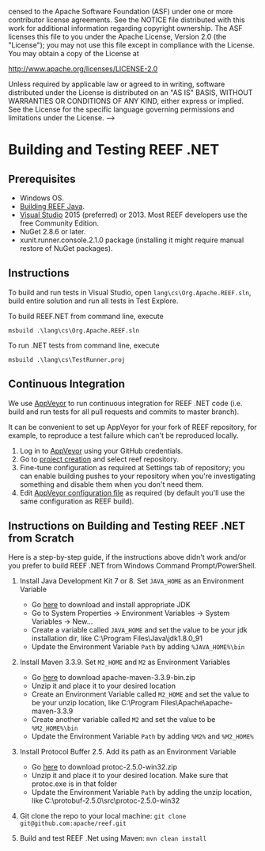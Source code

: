 censed to the Apache Software Foundation (ASF) under one
or more contributor license agreements.  See the NOTICE file
distributed with this work for additional information
regarding copyright ownership.  The ASF licenses this file
to you under the Apache License, Version 2.0 (the
"License"); you may not use this file except in compliance
with the License.  You may obtain a copy of the License at

http://www.apache.org/licenses/LICENSE-2.0

Unless required by applicable law or agreed to in writing,
software distributed under the License is distributed on an
"AS IS" BASIS, WITHOUT WARRANTIES OR CONDITIONS OF ANY
KIND, either express or implied.  See the License for the
specific language governing permissions and limitations
under the License.
-->

Building and Testing REEF .NET
==================

Prerequisites
-------------

  * Windows OS.
  * [Building REEF Java](../java/BUILD.md).
  * [Visual Studio](http://www.visualstudio.com) 2015 (preferred) or 2013. Most REEF developers use the free Community Edition.
  * NuGet 2.8.6 or later.
  * xunit.runner.console.2.1.0 package (installing it might require manual restore of NuGet packages).


Instructions
------------

To build and run tests in Visual Studio, open `lang\cs\Org.Apache.REEF.sln`, build entire solution and run all tests in Test Explore.

To build REEF.NET from command line, execute

    msbuild .\lang\cs\Org.Apache.REEF.sln

To run .NET tests from command line, execute

    msbuild .\lang\cs\TestRunner.proj

Continuous Integration
------------

We use [AppVeyor](https://www.appveyor.com/) to run continuous integration for REEF .NET code (i.e. build and run tests
for all pull requests and commits to master branch).

It can be convenient to set up AppVeyor for your fork of REEF repository, for example, to reproduce a test failure which
can't be reproduced locally.

1. Log in to [AppVeyor](https://ci.appveyor.com/) using your GitHub credentials.
2. Go to [project creation](https://ci.appveyor.com/projects/new) and select reef repository.
3. Fine-tune configuration as required at Settings tab of repository; you can enable building pushes to your repository
   when you're investigating something and disable them when you don't need them.
4. Edit [AppVeyor configuration file](../../appveyor.yml) as required (by default you'll use the same configuration as REEF build).

Instructions on Building and Testing REEF .NET from Scratch
------------

Here is a step-by-step guide, if the instructions above didn't work and/or you prefer to build REEF .NET from Windows Command Prompt/PowerShell.

1. Install Java Development Kit 7 or 8. Set `JAVA_HOME` as an Environment Variable
    * Go [here](http://www.oracle.com/technetwork/java/javase/downloads) to download and install appropriate JDK
    * Go to System Properties -> Environment Variables -> System Variables -> New...
    * Create a variable called `JAVA_HOME` and set the value to be your jdk installation dir, like C:\Program Files\Java\jdk1.8.0_91
    * Update the Environment Variable `Path` by adding `%JAVA_HOME%\bin`

2. Install Maven 3.3.9. Set `M2_HOME` and `M2` as Environment Variables
    * Go [here](https://archive.apache.org/dist/maven/maven-3/3.3.9/binaries/) to download apache-maven-3.3.9-bin.zip
    * Unzip it and place it to your desired location
    * Create an Environment Variable called `M2_HOME` and set the value to be your unzip location, like C:\Program Files\Apache\apache-maven-3.3.9
    * Create another variable called `M2` and set the value to be `%M2_HOME%\bin`
    * Update the Environment Variable `Path` by adding `%M2%` and `%M2_HOME%`

3. Install Protocol Buffer 2.5. Add its path as an Environment Variable
    * Go [here](https://github.com/google/protobuf/releases/tag/v2.5.0) to download protoc-2.5.0-win32.zip
    * Unzip it and place it to your desired location. Make sure that protoc.exe is in that folder
    * Update the Environment Variable `Path` by adding the unzip location, like C:\protobuf-2.5.0\src\protoc-2.5.0-win32

4. Git clone the repo to your local machine: `git clone git@github.com:apache/reef.git`

5. Build and test REEF .Net using Maven: `mvn clean install`

